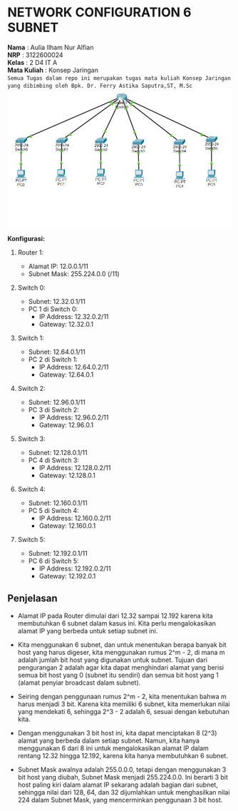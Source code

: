 # NETWORK CONFIGURATION 6 SUBNET
**Nama** : Aulia Ilham Nur Alfian </br>
**NRP** : 3122600024 </br>
**Kelas** : 2 D4 IT A </br>
**Mata Kuliah** : Konsep Jaringan </br>
`Semua Tugas dalam repo ini merupakan tugas mata kuliah Konsep Jaringan yang dibimbing oleh Bpk. Dr. Ferry Astika Saputra,ST, M.Sc`
![gambar](assets/cisco2.png)

**Konfigurasi:**

1. Router 1:
   - Alamat IP: 12.0.0.1/11
   - Subnet Mask: 255.224.0.0 (/11)

2. Switch 0:
   - Subnet: 12.32.0.1/11
   - PC 1 di Switch 0:
     - IP Address: 12.32.0.2/11
     - Gateway: 12.32.0.1

3. Switch 1:
   - Subnet: 12.64.0.1/11
   - PC 2 di Switch 1:
     - IP Address: 12.64.0.2/11
     - Gateway: 12.64.0.1

4. Switch 2:
   - Subnet: 12.96.0.1/11
   - PC 3 di Switch 2:
     - IP Address: 12.96.0.2/11
     - Gateway: 12.96.0.1

5. Switch 3:
   - Subnet: 12.128.0.1/11
   - PC 4 di Switch 3:
     - IP Address: 12.128.0.2/11
     - Gateway: 12.128.0.1

6. Switch 4:
   - Subnet: 12.160.0.1/11
   - PC 5 di Switch 4:
     - IP Address: 12.160.0.2/11
     - Gateway: 12.160.0.1

7. Switch 5:
   - Subnet: 12.192.0.1/11
   - PC 6 di Switch 5:
     - IP Address: 12.192.0.2/11
     - Gateway: 12.192.0.1


## Penjelasan

- Alamat IP pada Router dimulai dari 12.32 sampai 12.192 karena kita membutuhkan 6 subnet dalam kasus ini. Kita perlu mengalokasikan alamat IP yang berbeda untuk setiap subnet ini.

- Kita menggunakan 6 subnet, dan untuk menentukan berapa banyak bit host yang harus digeser, kita menggunakan rumus 2^m - 2, di mana m adalah jumlah bit host yang digunakan untuk subnet. Tujuan dari pengurangan 2 adalah agar kita dapat menghindari alamat yang berisi semua bit host yang 0 (subnet itu sendiri) dan semua bit host yang 1 (alamat penyiar broadcast dalam subnet).

- Seiring dengan penggunaan rumus 2^m - 2, kita menentukan bahwa m harus menjadi 3 bit. Karena kita memiliki 6 subnet, kita memerlukan nilai yang mendekati 6, sehingga 2^3 - 2 adalah 6, sesuai dengan kebutuhan kita.

- Dengan menggunakan 3 bit host ini, kita dapat menciptakan 8 (2^3) alamat yang berbeda dalam setiap subnet. Namun, kita hanya menggunakan 6 dari 8 ini untuk mengalokasikan alamat IP dalam rentang 12.32 hingga 12.192, karena kita hanya membutuhkan 6 subnet.

- Subnet Mask awalnya adalah 255.0.0.0, tetapi dengan menggunakan 3 bit host yang diubah, Subnet Mask menjadi 255.224.0.0. Ini berarti 3 bit host paling kiri dalam alamat IP sekarang adalah bagian dari subnet, sehingga nilai dari 128, 64, dan 32 dijumlahkan untuk menghasilkan nilai 224 dalam Subnet Mask, yang mencerminkan penggunaan 3 bit host.

